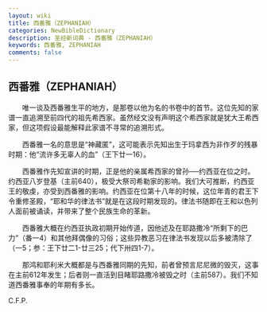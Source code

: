 ```yaml
---
layout: wiki
title: 西番雅（ZEPHANIAH）
categories: NewBibleDictionary
description: 圣经新词典 - 西番雅（ZEPHANIAH）
keywords: 西番雅, ZEPHANIAH
comments: false
---
```


## 西番雅（ZEPHANIAH）

　　唯一谈及西番雅生平的地方，是那卷以他为名的书卷中的首节。这位先知的家谱一直追溯至前四代的祖先希西家。虽然经文没有声明这个希西家就是犹大王希西家，但这项假设最能解释此家谱不寻常的追溯形式。

　　西番雅一名的意思是“神藏匿”，这可能表示先知出生于玛拿西为非作歹的残暴时期：他“流许多无辜人的血”（王下廿一16）。

　　西番雅作先知宣讲的时期，正是他的亲属希西家的曾孙──约西亚在位之时。约西亚八岁登基（主前640），极受大祭司希勒家的影响。我们大可推断，约西亚王的敬虔，亦受到西番雅的影响。约西亚在位第十八年的时候，这位年青的君王下令重修圣殿，“耶和华的律法书”就是在这段时期发现的。律法书随即在王和以色列人面前被诵读，并带来了整个民族生命的革新。

　　西番雅大概在约西亚执政初期开始传道，因他述及在耶路撒冷“所剩下的巴力”（番一4）和其他拜偶像的习俗；这些异教恶习在律法书发现以后多被清除了（一5；参：王下廿二1-廿三25；代下卅四1-7）。

　　那鸿和耶利米大概都是与西番雅同期的先知，前者曾预言尼尼微的毁灭，这事在主前612年发生；后者则一直活到目睹耶路撒冷被毁之时（主前587）。我们不知道西番雅事奉的年期有多长。

C.F.P.








